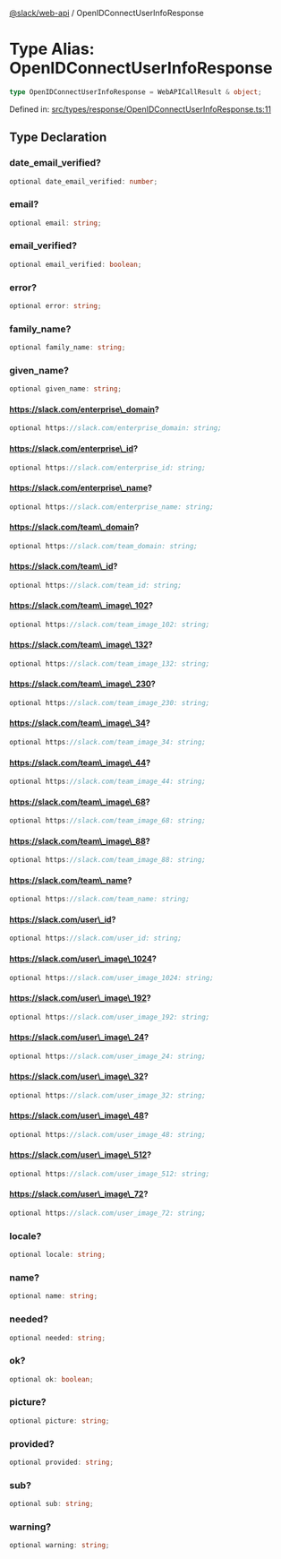 [@slack/web-api](../index.md) / OpenIDConnectUserInfoResponse

# Type Alias: OpenIDConnectUserInfoResponse

```ts
type OpenIDConnectUserInfoResponse = WebAPICallResult & object;
```

Defined in: [src/types/response/OpenIDConnectUserInfoResponse.ts:11](https://github.com/slackapi/node-slack-sdk/blob/main/packages/web-api/src/types/response/OpenIDConnectUserInfoResponse.ts#L11)

## Type Declaration

### date\_email\_verified?

```ts
optional date_email_verified: number;
```

### email?

```ts
optional email: string;
```

### email\_verified?

```ts
optional email_verified: boolean;
```

### error?

```ts
optional error: string;
```

### family\_name?

```ts
optional family_name: string;
```

### given\_name?

```ts
optional given_name: string;
```

#### https://slack.com/enterprise\_domain?

```ts
optional https://slack.com/enterprise_domain: string;
```

#### https://slack.com/enterprise\_id?

```ts
optional https://slack.com/enterprise_id: string;
```

#### https://slack.com/enterprise\_name?

```ts
optional https://slack.com/enterprise_name: string;
```

#### https://slack.com/team\_domain?

```ts
optional https://slack.com/team_domain: string;
```

#### https://slack.com/team\_id?

```ts
optional https://slack.com/team_id: string;
```

#### https://slack.com/team\_image\_102?

```ts
optional https://slack.com/team_image_102: string;
```

#### https://slack.com/team\_image\_132?

```ts
optional https://slack.com/team_image_132: string;
```

#### https://slack.com/team\_image\_230?

```ts
optional https://slack.com/team_image_230: string;
```

#### https://slack.com/team\_image\_34?

```ts
optional https://slack.com/team_image_34: string;
```

#### https://slack.com/team\_image\_44?

```ts
optional https://slack.com/team_image_44: string;
```

#### https://slack.com/team\_image\_68?

```ts
optional https://slack.com/team_image_68: string;
```

#### https://slack.com/team\_image\_88?

```ts
optional https://slack.com/team_image_88: string;
```

#### https://slack.com/team\_name?

```ts
optional https://slack.com/team_name: string;
```

#### https://slack.com/user\_id?

```ts
optional https://slack.com/user_id: string;
```

#### https://slack.com/user\_image\_1024?

```ts
optional https://slack.com/user_image_1024: string;
```

#### https://slack.com/user\_image\_192?

```ts
optional https://slack.com/user_image_192: string;
```

#### https://slack.com/user\_image\_24?

```ts
optional https://slack.com/user_image_24: string;
```

#### https://slack.com/user\_image\_32?

```ts
optional https://slack.com/user_image_32: string;
```

#### https://slack.com/user\_image\_48?

```ts
optional https://slack.com/user_image_48: string;
```

#### https://slack.com/user\_image\_512?

```ts
optional https://slack.com/user_image_512: string;
```

#### https://slack.com/user\_image\_72?

```ts
optional https://slack.com/user_image_72: string;
```

### locale?

```ts
optional locale: string;
```

### name?

```ts
optional name: string;
```

### needed?

```ts
optional needed: string;
```

### ok?

```ts
optional ok: boolean;
```

### picture?

```ts
optional picture: string;
```

### provided?

```ts
optional provided: string;
```

### sub?

```ts
optional sub: string;
```

### warning?

```ts
optional warning: string;
```

